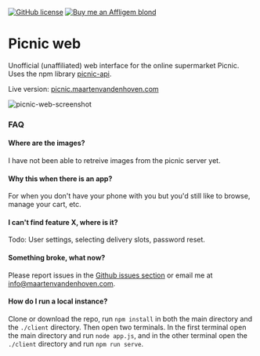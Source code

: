 [![GitHub license](https://img.shields.io/badge/license-AGPL3.0-blue.svg?style=flat-square)](https://github.com/MRVDH/picnic-web/blob/master/LICENSE)
[![Buy me an Affligem blond](https://img.shields.io/badge/buy%20me%20an-affligem%20blond-orange?style=flat-square)](https://www.buymeacoffee.com/MRVDH)

# Picnic web
Unofficial (unaffiliated) web interface for the online supermarket Picnic. Uses the npm library [picnic-api](https://github.com/MRVDH/picnic-api).

Live version: [picnic.maartenvandenhoven.com](http://picnic.maartenvandenhoven.com)

![picnic-web-screenshot](https://i.imgur.com/lfXafmk.png)

### FAQ

#### Where are the images?
I have not been able to retreive images from the picnic server yet.

#### Why this when there is an app?
For when you don't have your phone with you but you'd still like to browse, manage your cart, etc.

#### I can't find feature X, where is it?
Todo: User settings, selecting delivery slots, password reset.

#### Something broke, what now?
Please report issues in the [Github issues section](https://github.com/MRVDH/picnic-web/issues) or email me at [info@maartenvandenhoven.com](mailto:info@maartenvandenhoven.com).

#### How do I run a local instance?
Clone or download the repo, run `npm install` in both the main directory and the `./client` directory. Then open two terminals. In the first terminal open the main directory and run `node app.js`, and in the other terminal open the `./client` directory and run `npm run serve`.